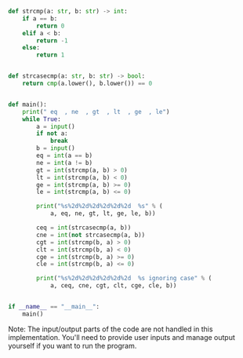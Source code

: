 ```python
def strcmp(a: str, b: str) -> int:
    if a == b:
        return 0
    elif a < b:
        return -1
    else:
        return 1


def strcasecmp(a: str, b: str) -> bool:
    return cmp(a.lower(), b.lower()) == 0


def main():
    print("	eq  , ne  , gt  , lt  , ge  , le")
    while True:
        a = input()
        if not a:
            break
        b = input()
        eq = int(a == b)
        ne = int(a != b)
        gt = int(strcmp(a, b) > 0)
        lt = int(strcmp(a, b) < 0)
        ge = int(strcmp(a, b) >= 0)
        le = int(strcmp(a, b) <= 0)

        print("%s%2d%2d%2d%2d%2d%2d  %s" % (
            a, eq, ne, gt, lt, ge, le, b))

        ceq = int(strcasecmp(a, b))
        cne = int(not strcasecmp(a, b))
        cgt = int(strcmp(b, a) > 0)
        clt = int(strcmp(b, a) < 0)
        cge = int(strcmp(b, a) >= 0)
        cle = int(strcmp(b, a) <= 0)

        print("%s%2d%2d%2d%2d%2d%2d  %s ignoring case" % (
            a, ceq, cne, cgt, clt, cge, cle, b))


if __name__ == "__main__":
    main()
```

Note: The input/output parts of the code are not handled in this implementation. You'll need to provide user inputs and manage output yourself if you want to run the program.
